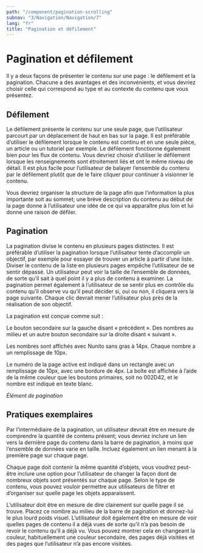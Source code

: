 ```yaml
---
path: "/component/pagination-scrolling"
subnav: "3/Navigation/Navigation/7"
lang: "fr"
title: "Pagination et défilement"
---
```


# Pagination et défilement

Il y a deux façons de présenter le contenu sur une page : le défilement et la pagination. Chacune a des avantages et des inconvénients, et vous devriez choisir celle qui correspond au type et au contexte du contenu que vous présentez.

## Défilement

Le défilement présente le contenu sur une seule page, que l’utilisateur parcourt par un déplacement de haut en bas sur la page. Il est préférable d’utiliser le défilement lorsque le contenu est continu et en une seule pièce, un article ou un tutoriel par exemple. Le défilement fonctionne également bien pour les flux de contenu. Vous devriez choisir d’utiliser le défilement lorsque les renseignements sont étroitement liés et ont le même niveau de détail. Il est plus facile pour l’utilisateur de balayer l’ensemble du contenu par le défilement plutôt que de le faire cliquer pour continuer à visionner le contenu.

Vous devriez organiser la structure de la page afin que l’information la plus importante soit au sommet; une brève description du contenu au début de la page donne à l’utilisateur une idée de ce qui va apparaître plus loin et lui donne une raison de défiler.

## Pagination

La pagination divise le contenu en plusieurs pages distinctes. Il est préférable d’utiliser la pagination lorsque l’utilisateur tente d’accomplir un objectif, par exemple pour essayer de trouver un article à partir d’une liste. Diviser le contenu de la liste en plusieurs pages empêche l’utilisateur de se sentir dépassé. Un utilisateur peut voir la taille de l’ensemble de données, de sorte qu’il sait à quel point il y a plus de contenu à examiner. La pagination permet également à l’utilisateur de se sentir plus en contrôle du contenu qu’il observe vu qu’il peut décider si, oui ou non, il cliquera vers la page suivante. Chaque clic devrait mener l’utilisateur plus près de la réalisation de son objectif.

La pagination est conçue comme suit :

Le bouton secondaire sur la gauche disant « précédent ». Des nombres au milieu et un autre bouton secondaire sur la droite disant « suivant ».

Les nombres sont affichés avec Nunito sans gras à 14px. Chaque nombre a un remplissage de 10px.

Le numéro de la page active est indiqué dans un rectangle avec un remplissage de 10px, avec une bordure de 4px. La boîte est affichée à l’aide de la même couleur que les boutons primaires, soit no 002D42, et le nombre est indiqué en texte blanc.

*Élément de pagination* 

## Pratiques exemplaires

Par l’intermédiaire de la pagination, un utilisateur devrait être en mesure de comprendre la quantité de contenu présent; vous devriez inclure un lien vers la dernière page du contenu dans la barre de pagination, à moins que l’ensemble de données varie en taille. Incluez également un lien menant à la première page sur chaque page.

Chaque page doit contenir la même quantité d’objets, vous voudrez peut-être inclure une option pour l’utilisateur de changer la façon dont de nombreux objets sont présentés sur chaque page. Selon le type de contenu, vous pouvez vouloir permettre aux utilisateurs de filtrer et d’organiser sur quelle page les objets apparaissent.

L’utilisateur doit être en mesure de dire clairement sur quelle page il se trouve. Placez ce nombre au milieu de la barre de pagination et donnez-lui le plus lourd poids visuel. L’utilisateur doit également être en mesure de voir quelles pages de contenu il a déjà vues de sorte qu’il n’a pas besoin de revoir le contenu qu’il a déjà vu. Vous pouvez montrer cela en changeant la couleur, habituellement une couleur secondaire, des pages déjà visitées et des pages que l’utilisateur n’a pas encore visitées.
